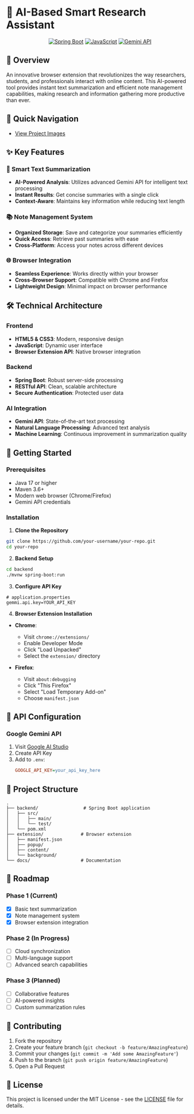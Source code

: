 # 🤖 AI-Based Smart Research Assistant

<div align="center">

[![Spring Boot](https://img.shields.io/badge/Spring_Boot-6DB33F?style=for-the-badge&logo=spring-boot&logoColor=white)](https://spring.io/projects/spring-boot)
[![JavaScript](https://img.shields.io/badge/JavaScript-F7DF1E?style=for-the-badge&logo=javascript&logoColor=black)](https://developer.mozilla.org/en-US/docs/Web/JavaScript)
[![Gemini API](https://img.shields.io/badge/Gemini_API-4285F4?style=for-the-badge&logo=google&logoColor=white)](https://ai.google.dev/)

</div>

## 📝 Overview

An innovative browser extension that revolutionizes the way researchers, students, and professionals interact with online content. This AI-powered tool provides instant text summarization and efficient note management capabilities, making research and information gathering more productive than ever.

## 📂 Quick Navigation
- [View Project Images](Images/)

## ✨ Key Features

### 🎯 Smart Text Summarization
- **AI-Powered Analysis**: Utilizes advanced Gemini API for intelligent text processing
- **Instant Results**: Get concise summaries with a single click
- **Context-Aware**: Maintains key information while reducing text length

### 📚 Note Management System
- **Organized Storage**: Save and categorize your summaries efficiently
- **Quick Access**: Retrieve past summaries with ease
- **Cross-Platform**: Access your notes across different devices

### 🌐 Browser Integration
- **Seamless Experience**: Works directly within your browser
- **Cross-Browser Support**: Compatible with Chrome and Firefox
- **Lightweight Design**: Minimal impact on browser performance

## 🛠️ Technical Architecture

### Frontend
- **HTML5 & CSS3**: Modern, responsive design
- **JavaScript**: Dynamic user interface
- **Browser Extension API**: Native browser integration

### Backend
- **Spring Boot**: Robust server-side processing
- **RESTful API**: Clean, scalable architecture
- **Secure Authentication**: Protected user data

### AI Integration
- **Gemini API**: State-of-the-art text processing
- **Natural Language Processing**: Advanced text analysis
- **Machine Learning**: Continuous improvement in summarization quality

## 🚀 Getting Started

### Prerequisites
- Java 17 or higher
- Maven 3.6+
- Modern web browser (Chrome/Firefox)
- Gemini API credentials

### Installation

1. **Clone the Repository**
```bash
git clone https://github.com/your-username/your-repo.git
cd your-repo
```

2. **Backend Setup**
```bash
cd backend
./mvnw spring-boot:run
```

3. **Configure API Key**
```properties
# application.properties
gemmi.api.key=YOUR_API_KEY
```

4. **Browser Extension Installation**
- **Chrome**: 
  - Visit `chrome://extensions/`
  - Enable Developer Mode
  - Click "Load Unpacked"
  - Select the `extension/` directory

- **Firefox**:
  - Visit `about:debugging`
  - Click "This Firefox"
  - Select "Load Temporary Add-on"
  - Choose `manifest.json`

## 🔑 API Configuration

### Google Gemini API
1. Visit [Google AI Studio](https://makersuite.google.com/app/apikey)
2. Create API Key
3. Add to `.env`:
   ```ini
   GOOGLE_API_KEY=your_api_key_here
   ```

## 📁 Project Structure
```
.
├── backend/                 # Spring Boot application
│   ├── src/
│   │   ├── main/
│   │   └── test/
│   └── pom.xml
├── extension/              # Browser extension
│   ├── manifest.json
│   ├── popup/
│   ├── content/
│   └── background/
└── docs/                   # Documentation
```

## 🔮 Roadmap

### Phase 1 (Current)
- [x] Basic text summarization
- [x] Note management system
- [x] Browser extension integration

### Phase 2 (In Progress)
- [ ] Cloud synchronization
- [ ] Multi-language support
- [ ] Advanced search capabilities

### Phase 3 (Planned)
- [ ] Collaborative features
- [ ] AI-powered insights
- [ ] Custom summarization rules

## 🤝 Contributing

1. Fork the repository
2. Create your feature branch (`git checkout -b feature/AmazingFeature`)
3. Commit your changes (`git commit -m 'Add some AmazingFeature'`)
4. Push to the branch (`git push origin feature/AmazingFeature`)
5. Open a Pull Request

## 📄 License

This project is licensed under the MIT License - see the [LICENSE](LICENSE) file for details.